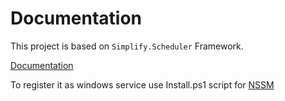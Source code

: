 # Documentation

This project is based on `Simplify.Scheduler` Framework.

[Documentation](https://github.com/SimplifyNet/Simplify/wiki/Simplify.Scheduler)

To register it as windows service use Install.ps1 script for [NSSM](https://nssm.cc/)
